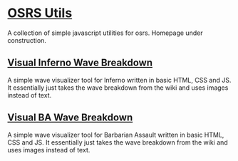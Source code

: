 # [OSRS Utils](https://tiamtum.github.io/osrs-utils/)

A collection of simple javascript utilities for osrs. Homepage under construction.

## [Visual Inferno Wave Breakdown](https://tiamtum.github.io/osrs-utils/utils/visual-inferno-wave-breakdown/visual-inferno-wave-breakdown.html)
A simple wave visualizer tool for Inferno written in basic HTML, CSS and JS. It essentially just takes the wave breakdown from the wiki and uses images instead of text.

## [Visual BA Wave Breakdown](https://tiamtum.github.io/osrs-utils/utils/visual-inferno-wave-breakdown/visual-inferno-wave-breakdown.html)
A simple wave visualizer tool for Barbarian Assault written in basic HTML, CSS and JS. It essentially just takes the wave breakdown from the wiki and uses images instead of text.